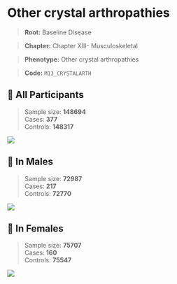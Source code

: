 # Other crystal arthropathies

> **Root:** Baseline Disease  

> **Chapter:** Chapter XIII- Musculoskeletal  

> **Phenotype:** Other crystal arthropathies  

> **Code:** `M13_CRYSTALARTH`

## 🧪 All Participants  
> Sample size: **148694**  
> Cases: **377**  
> Controls: **148317**
<img src="/Disease/Figures/ALL/Incidence/M13_CRYSTALARTH.png"/>
<CsvTable src="/Disease_Data/ALL/Incidence/COX_M13_CRYSTALARTH.csv" label="🔍 View full results" />

## 👨 In Males  
> Sample size: **72987**  
> Cases: **217**  
> Controls: **72770**
<img src="/Disease/Figures/Male/Incidence/M13_CRYSTALARTH.png"/>
<CsvTable src="/Disease_Data/Male/Incidence/COX_M13_CRYSTALARTH.csv" label="🔍 View full results" />

## 👩 In Females  
> Sample size: **75707**  
> Cases: **160**  
> Controls: **75547**
<img src="/Disease/Figures/Female/Incidence/M13_CRYSTALARTH.png"/>
<CsvTable src="/Disease_Data/Female/Incidence/COX_M13_CRYSTALARTH.csv" label="🔍 View full results" />
